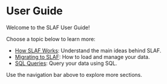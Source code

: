 # User Guide

Welcome to the SLAF User Guide!

Choose a topic below to learn more:

- [How SLAF Works](how-slaf-works.md): Understand the main ideas behind SLAF.
- [Migrating to SLAF](migrating-to-slaf.md): How to load and manage your data.
- [SQL Queries](sql-queries.md): Query your data using SQL.

Use the navigation bar above to explore more sections.

